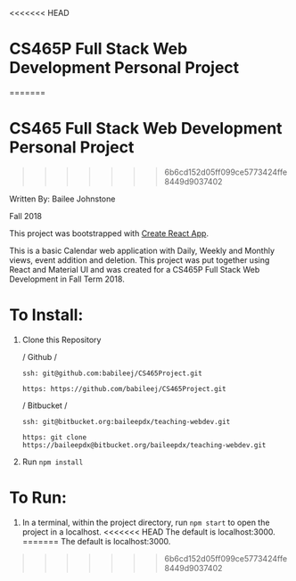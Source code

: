 <<<<<<< HEAD
# CS465P Full Stack Web Development Personal Project
=======
# CS465 Full Stack Web Development Personal Project
>>>>>>> 6b6cd152d05ff099ce5773424ffe8449d9037402

Written By: Bailee Johnstone

Fall 2018

This project was bootstrapped with [Create React App](https://github.com/facebook/create-react-app).

This is a basic Calendar web application with Daily, Weekly and Monthly views, event addition and deletion. 
This project was put together using React and Material UI and was created for a CS465P Full Stack Web Development in Fall Term 2018. 

# To Install:

1. Clone this Repository

    / Github /
    
    ``ssh: git@github.com:babileej/CS465Project.git``
    
    ``https: https://github.com/babileej/CS465Project.git``
    
    / Bitbucket /
    
    ``ssh: git@bitbucket.org:baileepdx/teaching-webdev.git``
    
    ``https: git clone https://baileepdx@bitbucket.org/baileepdx/teaching-webdev.git``

2. Run ``npm install``

# To Run:

1. In a terminal, within the project directory, run ``npm start`` to open the project in a localhost.
<<<<<<< HEAD
   The default is localhost:3000.
=======
   The default is localhost:3000.
>>>>>>> 6b6cd152d05ff099ce5773424ffe8449d9037402
